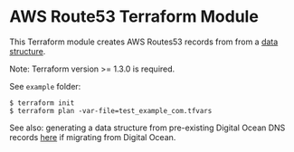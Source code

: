 # AWS Route53 Terraform Module

This Terraform module creates AWS Routes53 records from from a [data structure](https://github.com/mangomagic/digitalocean-dns/blob/main/example/example_com.tfvars).

Note: Terraform version >= 1.3.0 is required.

See `example` folder:

```
$ terraform init
$ terraform plan -var-file=test_example_com.tfvars
```

See also: generating a data structure from pre-existing Digital Ocean DNS records [here](https://github.com/mangomagic/digitalocean-dns-data) if migrating from Digital Ocean.